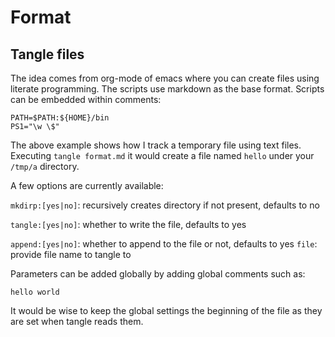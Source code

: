 # Format

## Tangle files
The idea comes from org-mode of emacs where you can create files using
literate programming. The scripts use markdown as the base
format. Scripts can be embedded within comments:

<!--- shell file:/tmp/a/hello append:no mkdirp:yes-->
```
PATH=$PATH:${HOME}/bin
PS1="\w \$"
```

The above example shows how I track a temporary file using text
files. Executing `tangle format.md` it would create a file named
`hello` under your `/tmp/a` directory. 

A few options are currently available:

`mkdirp:[yes|no]`: recursively creates directory if not present,
defaults to no

`tangle:[yes|no]`: whether to write the file, defaults to yes

`append:[yes|no]`: whether to append to the file or not, defaults to yes
`file`: provide file name to tangle to

Parameters can be added globally by adding global comments such as:
<!---@ 
file:/tmp/hello
append:yes
mkdirp:yes
-->
```
hello world
```

It would be wise to keep the global settings the beginning of the file
as they are set when tangle reads them.
